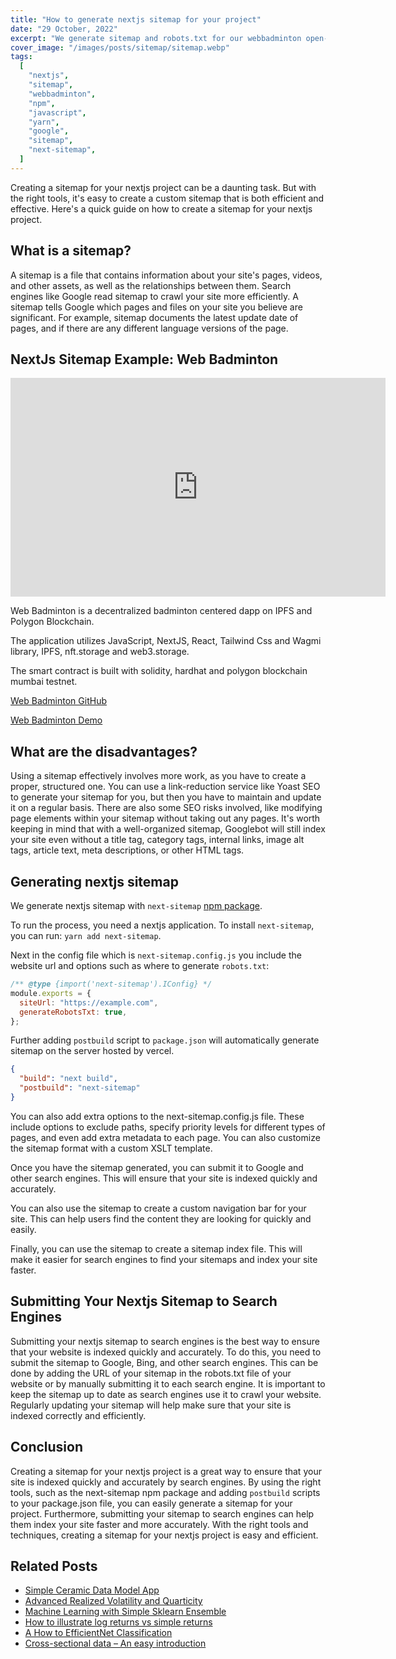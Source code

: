 ```yaml
---
title: "How to generate nextjs sitemap for your project"
date: "29 October, 2022"
excerpt: "We generate sitemap and robots.txt for our webbadminton open-source nextjs project with help of next-sitemap."
cover_image: "/images/posts/sitemap/sitemap.webp"
tags:
  [
    "nextjs",
    "sitemap",
    "webbadminton",
    "npm",
    "javascript",
    "yarn",
    "google",
    "sitemap",
    "next-sitemap",
  ]
---
```


Creating a sitemap for your nextjs project can be a daunting task. But with the right tools, it's easy to create a custom sitemap that is both efficient and effective. Here's a quick guide on how to create a sitemap for your nextjs project.

## What is a sitemap?

A sitemap is a file that contains information about your site's pages, videos, and other assets, as well as the relationships between them. Search engines like Google read sitemap to crawl your site more efficiently. A sitemap tells Google which pages and files on your site you believe are significant. For example, sitemap documents the latest update date of pages, and if there are any different language versions of the page.

## NextJs Sitemap Example: Web Badminton

<div className="flex justify-center">
    <iframe width="600" height="350" src="https://www.youtube.com/embed/Dud9a8ShCVM?autoplay=1&mute=1" title="YouTube video player" frameBorder="0" allow="accelerometer; autoplay; clipboard-write; encrypted-media; gyroscope; picture-in-picture;fullscreen"></iframe>
</div>

Web Badminton is a decentralized badminton centered dapp on IPFS and Polygon Blockchain.

The application utilizes JavaScript, NextJS, React, Tailwind Css and Wagmi library, IPFS, nft.storage and web3.storage.

The smart contract is built with solidity, hardhat and polygon blockchain mumbai testnet.

[Web Badminton GitHub](https://github.com/BadmWe/WebBadminton)

[Web Badminton Demo](https://webbadminton.com)

## What are the disadvantages?

Using a sitemap effectively involves more work, as you have to create a proper, structured one. You can use a link-reduction service like Yoast SEO to generate your sitemap for you, but then you have to maintain and update it on a regular basis. There are also some SEO risks involved, like modifying page elements within your sitemap without taking out any pages. It's worth keeping in mind that with a well-organized sitemap, Googlebot will still index your site even without a title tag, category tags, internal links, image alt tags, article text, meta descriptions, or other HTML tags.

## Generating nextjs sitemap

We generate nextjs sitemap with `next-sitemap` [npm package](https://www.npmjs.com/package/next-sitemap).

To run the process, you need a nextjs application. To install `next-sitemap`, you can run:
`yarn add next-sitemap`.

Next in the config file which is `next-sitemap.config.js` you include the website url and options such as where to generate `robots.txt`:

```js
/** @type {import('next-sitemap').IConfig} */
module.exports = {
  siteUrl: "https://example.com",
  generateRobotsTxt: true,
};
```

Further adding `postbuild` script to `package.json` will automatically generate sitemap on the server hosted by vercel.

```json
{
  "build": "next build",
  "postbuild": "next-sitemap"
}
```

You can also add extra options to the next-sitemap.config.js file. These include options to exclude paths, specify priority levels for different types of pages, and even add extra metadata to each page. You can also customize the sitemap format with a custom XSLT template.

Once you have the sitemap generated, you can submit it to Google and other search engines. This will ensure that your site is indexed quickly and accurately.

You can also use the sitemap to create a custom navigation bar for your site. This can help users find the content they are looking for quickly and easily.

Finally, you can use the sitemap to create a sitemap index file. This will make it easier for search engines to find your sitemaps and index your site faster.

## Submitting Your Nextjs Sitemap to Search Engines

Submitting your nextjs sitemap to search engines is the best way to ensure that your website is indexed quickly and accurately. To do this, you need to submit the sitemap to Google, Bing, and other search engines. This can be done by adding the URL of your sitemap in the robots.txt file of your website or by manually submitting it to each search engine. It is important to keep the sitemap up to date as search engines use it to crawl your website. Regularly updating your sitemap will help make sure that your site is indexed correctly and efficiently.

## Conclusion

Creating a sitemap for your nextjs project is a great way to ensure that your site is indexed quickly and accurately by search engines. By using the right tools, such as the next-sitemap npm package and adding `postbuild` scripts to your package.json file, you can easily generate a sitemap for your project. Furthermore, submitting your sitemap to search engines can help them index your site faster and more accurately. With the right tools and techniques, creating a sitemap for your nextjs project is easy and efficient.

## Related Posts

- [Simple Ceramic Data Model App](https://dspyt.com/simple-app-with-ceramic-data-model-and-unstoppable-domains)
- [Advanced Realized Volatility and Quarticity](https://dspyt.com/advanced-realized-volatility-and-quarticity)
- [Machine Learning with Simple Sklearn Ensemble](https://dspyt.com/machine-learning-simple-sklearn-ensemble)
- [How to illustrate log returns vs simple returns](https://dspyt.com/simple-returns-log-return-and-volatility-simple-introduction)
- [A How to EfficientNet Classification](https://dspyt.com/efficientnet-classification)
- [Cross-sectional data – An easy introduction](https://dspyt.com/cross-sectional-data-an-easy-introduction)
